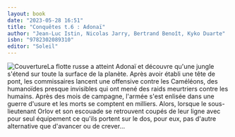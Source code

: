 ```yaml
---
layout: book
date: "2023-05-28 16:51"
title: "Conquêtes t.6 : Adonaï"
author: "Jean-Luc Istin, Nicolas Jarry, Bertrand Benoît, Kyko Duarte"
isbn: "9782302089310"
editor: "Soleil"
---
```

![Couverture](/img/9782302089310.jpg)La flotte russe a atteint Adonaï et découvre qu'une jungle s'étend sur toute la surface de la planète. Après avoir établi une tête de pont, les commissaires lancent une offensive contre les Caméléons, des humanoïdes presque invisibles qui ont mené des raids meurtriers contre les humains. Après des mois de campagne, l'armée s'est enlisée dans une guerre d'usure et les morts se comptent en milliers. Alors, lorsque le sous-lieutenant Orlov et son escouade se retrouvent coupés de leur ligne avec pour seul équipement ce qu'ils portent sur le dos, pour eux, pas d'autre alternative que d'avancer ou de crever...